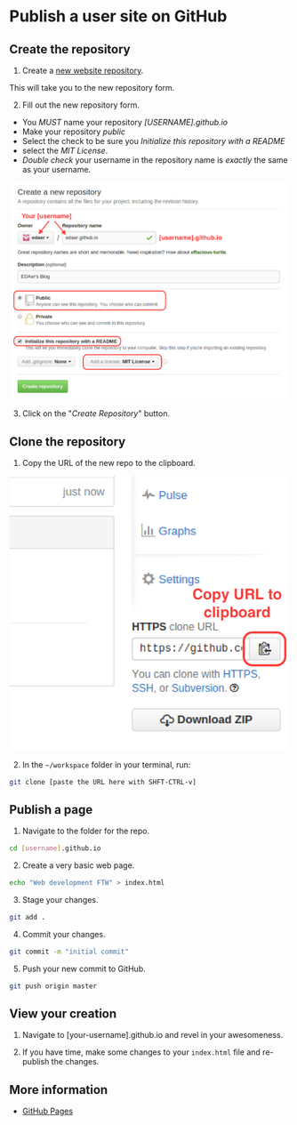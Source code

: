 Publish a user site on GitHub
=================================

## Create the repository

1. Create a [new website repository](https://github.com/new).

This will take you to the new repository form.

2. Fill out the new repository form.

 * You *MUST* name your repository *[USERNAME].github.io*
 * Make your repository *public*
 * Select the check to be sure you *Initialize this repository with a README*
 * select the *MIT License*.
 * *Double check* your username in the repository name is _exactly_ the same as your username.

![The new repository form](images/create-user-website.png)

3. Click on the "*Create Repository*" button.

## Clone the repository

1. Copy the URL of the new repo to the clipboard.

![Copy the repo URL](images/clone-repo.png)

2. In the `~/workspace` folder in your terminal, run:

```bash
git clone [paste the URL here with SHFT-CTRL-v]
```

## Publish a page

1. Navigate to the folder for the repo.

```bash
cd [username].github.io
```

2. Create a very basic web page.

```bash
echo "Web development FTW" > index.html
```

3. Stage your changes.

```bash
git add .
```

4. Commit your changes.

```bash
git commit -m "initial commit"
```

5. Push your new commit to GitHub.

```bash
git push origin master
```

## View your creation

1. Navigate to [your-username].github.io and revel in your awesomeness.

2. If you have time, make some changes to your `index.html` file and re-publish the changes.

## More information

* [GitHub Pages](https://pages.github.com/)
